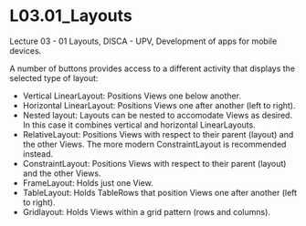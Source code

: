 # L03.01_Layouts
Lecture 03 - 01 Layouts, DISCA - UPV, Development of apps for mobile devices.

A number of buttons provides access to a different activity that displays
the selected type of layout:
- Vertical LinearLayout: Positions Views one below another.
- Horizontal LinearLayout: Positions Views one after another (left to right).
- Nested layout: Layouts can be nested to accomodate Views as desired.
                 In this case it combines vertical and horizontal LinearLayouts.
- RelativeLayout: Positions Views with respect to their parent (layout) and the other Views.
                  The more modern ConstraintLayout is recommended instead.
- ConstraintLayout: Positions Views with respect to their parent (layout) and the other Views.
- FrameLayout: Holds just one View.
- TableLayout: Holds TableRows that position Views one after another (left to right).
- Gridlayout: Holds Views within a grid pattern (rows and columns).
